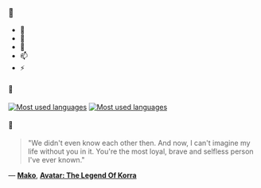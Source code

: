 ### 👋

- 🔭
- 🌱
- 💬
- 📫
- ⚡

#### 🧏

[![Most used languages](https://github-readme-stats-aynah.vercel.app/api/top-langs/?username=aynh&theme=solarized-dark&langs_count=6&layout=compact&hide_title=true)](https://github.com/anuraghazra/github-readme-stats#gh-dark-mode-only)
[![Most used languages](https://github-readme-stats-aynah.vercel.app/api/top-langs/?username=aynh&theme=solarized-light&langs_count=6&layout=compact&hide_title=true)](https://github.com/anuraghazra/github-readme-stats#gh-light-mode-only)

#### 💬

> "We didn't even know each other then. And now, I can't imagine my life without you in it. You're the most loyal, brave and selfless person I've ever known."

&mdash; [**Mako**](https://myanimelist.net/character.php?q=Mako&cat=character), [**Avatar: The Legend Of Korra**](https://myanimelist.net/search/all?q=Avatar%3A%20The%20Legend%20Of%20Korra&cat=all)
